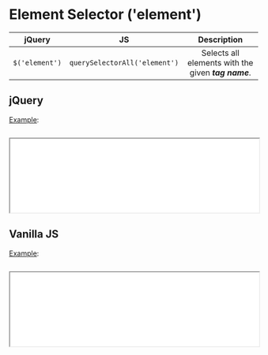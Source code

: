 # Element Selector ('element')

| jQuery | JS | Description |
|:--:|:--:|:--:|
| `$('element')` | `querySelectorAll('element')` | Selects all elements with the given **_tag name_**. |

## jQuery

[Example](jquery.html):

```js:src/jquery.js
```

<iframe width="100%" height="150" src="jquery.html"></iframe>

## Vanilla JS

[Example](vanilla.html):

```js:src/vanilla.js
```

<iframe width="100%" height="150" src="vanilla.html"></iframe>
